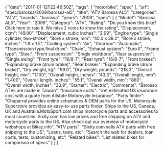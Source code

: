 {
    "date": "2017-01-12T22:46:50Z",
    "tags": [
        "motorbike",
        "spec"
    ],
    "url": "spec\/barossa\/2009\/barossa-al5",
    "title": "ATV Barossa AL5",
    "categories": "ATV",
    "brands": "barossa",
    "years": "2009",
    "spec": [
        {
            "Model": "Barossa AL5",
            "Year": "2009",
            "Category": "ATV",
            "Rating": "Do you know this bike?Click here to rate it. We miss 2 votes to show the rating",
            "Displacement, ccm": "49.00",
            "Displacement, cubic inches": "2.99",
            "Engine type": "Single cylinder, two-stroke",
            "Bore x stroke, mm": "40.0 x 39.2",
            "Bore x stroke, inches": "1.6 x 1.5",
            "Cooling system": "Air",
            "Gearbox": "Automatic",
            "Transmission type,final drive": "Chain",
            "Exhaust system": "Euro II",
            "Frame type": "Steel",
            "Front suspension": "Single wishbone",
            "Rear suspension": "Single swing",
            "Front tyre": "16\/8-7",
            "Rear tyre": "16\/8-7",
            "Front brakes": "Expanding brake (drum brake)",
            "Rear brakes": "Expanding brake (drum brake)",
            "Dry weight, kg": "99.0",
            "Dry weight, pounds": "218.3",
            "Overall height, mm": "1.100",
            "Overall height, inches": "43.3",
            "Overall length, mm": "1.400",
            "Overall length, inches": "55.1",
            "Overall width, mm": "860",
            "Overall width, inches": "33.9",
            "Starter": "Electric",
            "Comments": "Barosso ATVs are made in Taiwan",
            "Insurance costs": "Get estimated US insurance cost with a quote from Allstate Motorcycle Insurance",
            "Parts finder": "Chaparral provides online schematics & OEM parts for the US.   Motorcycle Superstore provides an easy-to-use parts finder. Ships to the US, Canada, UK and Australia.MotoSport.com ships motorcycle parts and accessories to most countries.    Sixity.com has low prices and free shipping on ATV and motorcycle parts to the US. Also check out our overview of motorcycle webshops at Bikez.info",
            "ATV parts": "Sixity.com sells ATV parts with free shipping to the US",
            "Loans, tests, etc": "Search the web for dealers, loan costs, tests, customizing, etc",
            "Related bikes": "List related bikes for comparison of specs"
        }
    ]
}